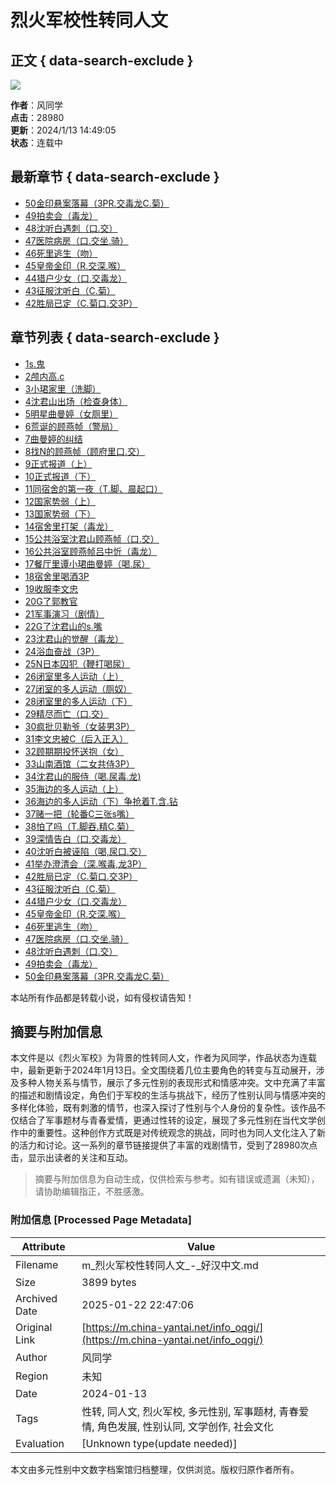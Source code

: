 # 烈火军校性转同人文

## 正文 { data-search-exclude }


![](/img/oqgi.jpg)

**作者**：风同学  
**点击**：28980  
**更新**：2024/1/13 14:49:05  
**状态**：连载中  

## 最新章节   { data-search-exclude }
- [50金印悬案落幕（3PR.交毒龙C.菊）](/read_oqgi/vs6x3.html)  
- [49拍卖会（毒龙）](/read_oqgi/vs3k3.html)  
- [48沈听白遇刺（口.交）](/read_oqgi/vs1f5.html)  
- [47医院病房（口.交坐.骑）](/read_oqgi/vr3hh.html)  
- [46死里逃生（吻）](/read_oqgi/vr1l8.html)  
- [45皇帝金印（R.交深.喉）](/read_oqgi/vr0pe.html)  
- [44猎户少女（口.交毒龙）](/read_oqgi/vr0pd.html)  
- [43征服沈听白（C.菊）](/read_oqgi/vrvy3.html)  
- [42胜局已定（C.菊口.交3P）](/read_oqgi/vrtpf.html)  

## 章节列表   { data-search-exclude }
- [1s.鬼](/read_oqgi/ukf7o.html)  
- [2颅内高.c](/read_oqgi/ukf7p.html)  
- [3小珺家里（洗脚）](/read_oqgi/ukf7q.html)  
- [4沈君山出场（检查身体）](/read_oqgi/ukf7r.html)  
- [5明星曲曼婷（女厕里）](/read_oqgi/ukf7s.html)  
- [6荒诞的顾燕帧（警局）](/read_oqgi/ukf7t.html)  
- [7曲曼婷的纠结](/read_oqgi/ukf7u.html)  
- [8找N的顾燕帧（顾府里口.交）](/read_oqgi/ukf7v.html)  
- [9正式报道（上）](/read_oqgi/ukf7w.html)  
- [10正式报道（下）](/read_oqgi/ukf7x.html)  
- [11同宿舍的第一夜（T.脚、晨起口）](/read_oqgi/ukh25.html)  
- [12国家势弱（上）](/read_oqgi/ulit4.html)  
- [13国家势弱（下）](/read_oqgi/ulit6.html)  
- [14宿舍里打架（毒龙）](/read_oqgi/ulit8.html)  
- [15公共浴室沈君山顾燕帧（口.交）](/read_oqgi/vmvm0.html)  
- [16公共浴室顾燕帧吕中忻（毒龙）](/read_oqgi/vmwx0.html)  
- [17餐厅里谭小珺曲曼婷（喝.尿）](/read_oqgi/vmc9b.html)  
- [18宿舍里喝酒3P](/read_oqgi/vmc9c.html)  
- [19收服李文忠](/read_oqgi/vnnyf.html)  
- [20G了郭教官](/read_oqgi/vno99.html)  
- [21军事演习（剧情）](/read_oqgi/vnqv0.html)  
- [22G了沈君山的s.嘴](/read_oqgi/vn2mc.html)  
- [23沈君山的觉醒（毒龙）](/read_oqgi/vpuwu.html)  
- [24浴血奋战（3P）](/read_oqgi/vpvuu.html)  
- [25N日本囚犯（鞭打喝尿）](/read_oqgi/vpy6c.html)  
- [26闭室里多人运动（上）](/read_oqgi/vp2xk.html)  
- [27闭室的多人运动（厕奴）](/read_oqgi/vp7l7.html)  
- [28闭室里的多人运动（下）](/read_oqgi/vpae9.html)  
- [29精尽而亡（口.交）](/read_oqgi/vpaea.html)  
- [30疯批贝勒爷（女装男3P）](/read_oqgi/vqqf3.html)  
- [31李文忠被C（后入正入）](/read_oqgi/vqxm5.html)  
- [32顾期期投怀送抱（女）](/read_oqgi/vqxm6.html)  
- [33山南酒馆（二女共侍3P）](/read_oqgi/vq3r2.html)  
- [34沈君山的服侍（喝.尿毒.龙)](/read_oqgi/vq3r3.html)  
- [35海边的多人运动（上）](/read_oqgi/vqbc9.html)  
- [36海边的多人运动（下）争抢着T.含.钻](/read_oqgi/vqbca.html)  
- [37赌一把（轮番C三张s嘴）](/read_oqgi/vqhaf.html)  
- [38怕了吗（T.脚吞.精C.菊）](/read_oqgi/vqhag.html)  
- [39深情告白（口.交毒龙）](/read_oqgi/vrm6h.html)  
- [40沈听白被诬陷（喝,尿口.交）](/read_oqgi/vrm6i.html)  
- [41举办澄清会（深.喉毒,龙3P）](/read_oqgi/vrqil.html)  
- [42胜局已定（C.菊口.交3P）](/read_oqgi/vrtpf.html)  
- [43征服沈听白（C.菊）](/read_oqgi/vrvy3.html)  
- [44猎户少女（口.交毒龙）](/read_oqgi/vr0pd.html)  
- [45皇帝金印（R.交深.喉）](/read_oqgi/vr0pe.html)  
- [46死里逃生（吻）](/read_oqgi/vr1l8.html)  
- [47医院病房（口.交坐.骑）](/read_oqgi/vr3hh.html)  
- [48沈听白遇刺（口.交）](/read_oqgi/vs1f5.html)  
- [49拍卖会（毒龙）](/read_oqgi/vs3k3.html)  
- [50金印悬案落幕（3PR.交毒龙C.菊）](/read_oqgi/vs6x3.html)  

本站所有作品都是转载小说，如有侵权请告知！
<!-- tcd_original_link https://m.china-yantai.net/info_oqgi/ -->


## 摘要与附加信息

<!-- tcd_abstract -->
本文件是以《烈火军校》为背景的性转同人文，作者为风同学，作品状态为连载中，最新更新于2024年1月13日。全文围绕着几位主要角色的转变与互动展开，涉及多种人物关系与情节，展示了多元性别的表现形式和情感冲突。文中充满了丰富的描述和剧情设定，角色们于军校的生活与挑战下，经历了性别认同与情感冲突的多样化体验，既有刺激的情节，也深入探讨了性别与个人身份的复杂性。该作品不仅结合了军事题材与青春爱情，更通过性转的设定，展现了多元性别在当代文学创作中的重要性。这种创作方式既是对传统观念的挑战，同时也为同人文化注入了新的活力和讨论。这一系列的章节链接提供了丰富的戏剧情节，受到了28980次点击，显示出读者的关注和互动。
<!-- tcd_abstract_end -->

> 摘要与附加信息为自动生成，仅供检索与参考。如有错误或遗漏（未知），请协助编辑指正，不胜感激。

### 附加信息 [Processed Page Metadata]

| Attribute       | Value                                  |
|-----------------|----------------------------------------|
| Filename        | m_烈火军校性转同人文_-_好汉中文.md                             |
| Size            | 3899 bytes                           |
| Archived Date   | 2025-01-22 22:47:06                             |
| Original Link   | [https://m.china-yantai.net/info_oqgi/](https://m.china-yantai.net/info_oqgi/)                       |
| Author          | 风同学                               |
| Region          | 未知                               |
| Date            | 2024-01-13                                 |
| Tags            | 性转, 同人文, 烈火军校, 多元性别, 军事题材, 青春爱情, 角色发展, 性别认同, 文学创作, 社会文化                                 |
| Evaluation            | [Unknown type(update needed)]                                 |
<!-- tcd_table_end -->

本文由多元性别中文数字档案馆归档整理，仅供浏览。版权归原作者所有。
